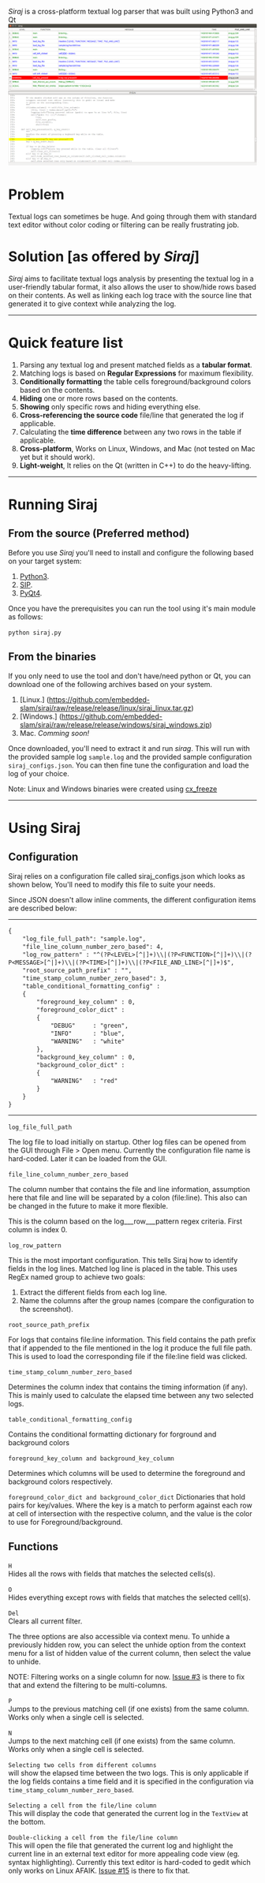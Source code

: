 *Siraj* is a cross-platform textual log parser that was built using Python3 and Qt
![Siraj GUI](siraj_screenshot.png "Siraj") 

# Problem
Textual logs can sometimes be huge. And going through them with standard text 
editor without color coding or filtering can be really frustrating job.

# Solution [as offered by *Siraj*]
*Siraj*  aims to facilitate textual logs analysis by presenting the textual
log in a user-friendly tabular format, it also allows the user to show/hide rows 
based on their contents. As well as linking each log trace with the source line
that generated it to give context while analyzing the log.

------------------------------------------------------------

# Quick feature list
1.  Parsing any textual log and present matched fields as a **tabular format**.
2.  Matching logs is based on **Regular Expressions** for maximum flexibility.
3.  **Conditionally formatting** the table cells foreground/background colors based on the contents.
4.	**Hiding** one or more rows based on the contents.
5.	**Showing** only specific rows and hiding everything else.
6.  **Cross-referencing the source code** file/line that generated the log if applicable.
7.	Calculating the **time difference** between any two rows in the table if applicable.
8.  **Cross-platform**, Works on Linux, Windows, and Mac (not tested on Mac yet but it should work).
9.  **Light-weight**, It relies on the Qt (written in C++) to do the heavy-lifting.


------------------------------------------------------------

# Running Siraj
## From the source (Preferred method)

Before you use *Siraj* you'll need to install and configure the following based
on your target system:

1.  [Python3](https://www.python.org/downloads/). 
2.  [SIP](http://www.riverbankcomputing.com/software/sip/download).
3.  [PyQt4](http://www.riverbankcomputing.com/software/pyqt/download).

Once you have the prerequisites you can run the tool using it's main module as
follows:

`python siraj.py` 

## From the binaries
If you only need to use the tool and don't have/need python or Qt, you can 
download one of the following archives based on your system. 
                 
1.	[Linux.]  	(https://github.com/embedded-slam/siraj/raw/release/release/linux/siraj_linux.tar.gz)
2. 	[Windows.]	(https://github.com/embedded-slam/siraj/raw/release/release/windows/siraj_windows.zip) 
3.	Mac.  _Comming soon!_  

Once downloaded, you'll need to extract it and run *sirag*. This will run with 
the provided sample log `sample.log` and the provided sample configuration 
`siraj_configs.json`. You can then fine tune the configuration and load the 
log of your choice.

Note:
Linux and Windows binaries were created using [cx_freeze](http://cx-freeze.sourceforge.net/ "cx_freeze") 

------------------------------------------------------------

# Using Siraj
## Configuration
Siraj relies on a configuration file called siraj_configs.json which looks as shown below, You'll need to modify this file to suite your needs.

Since JSON doesn't allow inline comments, the different configuration items are described below:

------------------------------------------------------------
	{
		"log_file_full_path": "sample.log", 
		"file_line_column_number_zero_based": 4,
		"log_row_pattern" : "^(?P<LEVEL>[^|]+)\\|(?P<FUNCTION>[^|]+)\\|(?P<MESSAGE>[^|]+)\\|(?P<TIME>[^|]+)\\|(?P<FILE_AND_LINE>[^|]+)$",
		"root_source_path_prefix" : "",
		"time_stamp_column_number_zero_based": 3,
		"table_conditional_formatting_config" : 
		{
			"foreground_key_column" : 0,
			"foreground_color_dict" : 
			{
				"DEBUG" 	: "green",
				"INFO" 		: "blue",
				"WARNING" 	: "white"
			},
			"background_key_column" : 0,
			"background_color_dict" : 
			{
			    "WARNING" 	: "red"
			}		
		}
	}
------------------------------------------------------------


`log_file_full_path`

The log file to load initially on startup. Other log files can be opened from the GUI through File > Open menu. Currently the configuration file name is hard-coded. Later it can be loaded from the GUI.

`file_line_column_number_zero_based`

The column number that contains the file and line information, assumption here that
file and line will be separated by a colon (file:line). This also can be changed in the future to make it more flexible.

This is the column based on the log___row___pattern regex criteria. First column is index 0.

`log_row_pattern`

This is the most important configuration. This tells Siraj how to identify fields in the log lines. Matched log line is placed in the table. This uses RegEx named group to achieve two goals:

1.	Extract the different fields from each log line.
2.	Name the columns after the group names (compare the configuration to the screenshot).

`root_source_path_prefix`

For logs that contains file:line information. This field contains the path prefix that if appended to the file mentioned in the log it produce the full file path. This is used to load the corresponding file if the file:line field was clicked.

`time_stamp_column_number_zero_based`
 
Determines the column index that contains the timing information (if any). This is mainly used to calculate the elapsed time between any two selected logs.

`table_conditional_formatting_config`

Contains the conditional formatting dictionary for forground and background colors

`foreground_key_column and background_key_column`

Determines which columns will be used to determine the foreground and background colors respectively.

`foreground_color_dict and background_color_dict`
Dictionaries that hold pairs for key/values. Where the key is a match to perform against each row at cell of intersection with the respective column, and the value is the color to use for Foreground/background.

## Functions


`H`  
Hides all the rows with fields that matches the selected cells(s).  

`O`  
Hides everything except rows with fields that matches the selected cell(s).  

`Del`  
Clears all current filter.  

The three options are also accessible via context menu. To unhide a previously hidden row, you can select the unhide option from the context menu for a list of hidden value of the current column, then select the value to unhide.  

NOTE: Filtering works on a single column for now. [Issue #3](https://github.com/embedded-slam/siraj/issues/3 "Issue #3") is there to fix that and extend the filtering to be multi-columns.  

`P`  
Jumps to the previous matching cell (if one exists) from the same column. Works only when a single cell is selected.  

`N`  
Jumps to the next matching cell (if one exists) from the same column. Works only when a single cell is selected.  

`Selecting two cells from different columns`  
will show the elapsed time between the two logs. This is only applicable if the log fields contains a time field and it is specified in the configuration via `time_stamp_column_number_zero_based`.  

`Selecting a cell from the file/line column`  
This will display the code that generated the current log in the `TextView` at the bottom.  

`Double-clicking a cell from the file/line column`  
This will open the file that generated the current log and highlight the current line in an external text editor for more appealing code view (eg. syntax highlighting). Currently this text editor is hard-coded to gedit which only works on Linux AFAIK. [Issue #15](https://github.com/embedded-slam/siraj/issues/15 "Issue #15") is there to fix that.  
